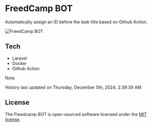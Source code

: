 # FreedCamp BOT

Automatically assign an ID before the task title based on Github Action.

![FreedCamp BOT](https://repository-images.githubusercontent.com/737932867/7d34798b-2680-471c-b089-a78a718d3d6a)

## Tech

- Laravel
- Docker
- Github Action

> [!NOTE]  
> History last updated on Thursday, December 5th, 2024, 2:39:39 AM

## License

The Freedcamp BOT is open-sourced software licensed under the [MIT license](https://opensource.org/licenses/MIT).

